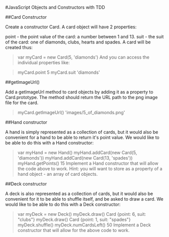 #JavaScript Objects and Constructors with TDD


##Card Constructor

Create a constructor Card. A card object will have 2 properties:

point - the point value of the card: a number between 1 and 13.
suit - the suit of the card: one of diamonds, clubs, hearts and spades.
A card will be created thus:

> var myCard = new Card(5, 'diamonds')
And you can access the individual properties like:

> myCard.point
5
> myCard.suit
'diamonds'

##getImageUrl()

Add a getImageUrl method to card objects by adding it as a property to Card.prototype. The method should return the URL path to the png image file for the card.

> myCard.getImageUrl()
'images/5_of_diamonds.png'

##Hand constructor

A hand is simply represented as a collection of cards, but it would also be convenient for a hand to be able to return it's point value. We would like to be able to do this with a Hand constructor:

> var myHand = new Hand()
> myHand.addCard(new Card(5, 'diamonds'))
> myHand.addCard(new Card(13, 'spades'))
> myHand.getPoints()
15
Implement a Hand constructor that will allow the code above to work. Hint: you will want to store as a property of a hand object - an array of card objects.

##Deck constructor

A deck is also represented as a collection of cards, but it would also be convenient for it to be able to shuffle itself, and be asked to draw a card. We would like to be able to do this with a Deck constructor:

> var myDeck = new Deck()
> myDeck.draw()
Card {point: 6, suit: "clubs"}
> myDeck.draw()
Card {point: 1, suit: "spades"}
> myDeck.shuffle()
> myDeck.numCardsLeft()
50
Implement a Deck constructor that will allow for the above code to work.
